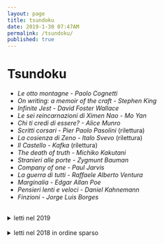 ```yaml
---
layout: page
title: tsundoku
date: 2019-1-30 07:47AM
permalink: /tsundoku/
published: true
---
```


# Tsundoku

- *Le otto montagne - Paolo Cognetti*
- *On writing: a memoir of the craft - Stephen King*
- *Infinite Jest - David Foster Wallace*
- *Le sei reincarnazioni di Ximen Nao -  Mo Yan*
- *Chi ti credi di essere? - Alice Munro*
- *Scritti corsari -  Pier Paolo Pasolini* (rilettura)
- *La cosienza di Zeno  -  Italo Svevo* (rilettura)
- *Il Castello  - Kafka* (rilettura)
- *The death of truth - Michiko Kakutani*
- *Stranieri alle porte - Zygmunt Bauman*
- *Company of one - Paul Jarvis*
- *La guerra di tutti - Raffaele Alberto Ventura*
- *Marginalia - Edgar Allan Poe*
- *Pensieri lenti e veloci - Daniel Kahnemann*
- *Finzioni - Jorge Luis Borges*

<br>

<details>
  <summary> <a> letti nel 2019 </a> </summary>
<ul>

	<li> La casa del sonno - Jonathan Coe </li>
	<li>  Elogio della lentezza - Lamberto Maffei </li>
	<li>  This is marketing - Seth Godin </li>
	<li>  Il giovane Holden - J.D. Salinger </li>
	<li>  Gli anni - Annie Ernaux </li>
	<li>  Walden - Henry David Thoreau </li>
	<li>  Non è un mondo per vecchi - Michel Serres </li>
</ul>
</details>

<br>

<details>

  <summary> <a> letti nel 2018 in ordine sparso</a> </summary>

<ul>

<li>  Meditazioni - Kafka </li>
<li>  La metamorfosi - Kafka </li>
<li>  Camminare - Henry David Thoreau </li>
<li>  You only better - Nicholas Bate </li>
<li>  Promemoria - Andrea Bajani </li>
<li>  Quel pollo di Icaro - Seth Godin </li>
<li>  De brevitate vitae -  Seneca </li>
<li>  Il silenzio - Erlin Kagge </li>
<li>  Camminare  - Erlin Kagge </li>
<li>  Gli anni del nostro incanto - Giuseppe Lupo </li>
<li>  Martini - Pietro Grossi </li>
<li>  Le persiane verdi - Georges Simenon </li>
<li>  L'arte della guerra - Sun Tzu </li>
<li>  Essentialism - Greg McKeown </li>
<li>  Il pomeriggio di un piastrellista - Lars Gustaffson </li>
<li>  Bassa risoluzione - Massimo Mantellini </li>
<li>  Noi sogniamo il silenzio - Adriano Olivetti </li>
<li>  Fai spazio nella tua vita - Fumio Sasaki </li>
<li>  Il piccolo principe - Antoine de Saint-Exupéry </li>

</ul>

</details>
